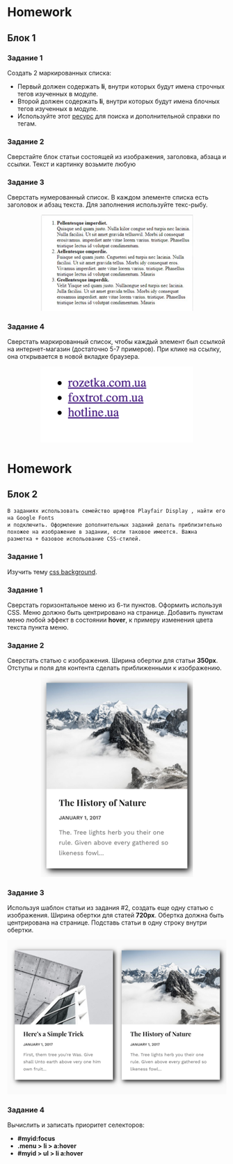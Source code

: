 # Homework

## Блок 1

### Задание 1
Создать 2 маркированных списка:
* Первый должен содержать **li**, внутри которых будут имена строчных тегов изученных в
модуле.
* Второй должен содержать **li**, внутри которых будут имена блочных тегов изученных в
модуле.
* Используйте этот [ресурс](https://htmlreference.io/) для поиска и дополнительной справки по тегам.

### Задание 2
Сверстайте блок статьи состоящей из изображения, заголовка, абзаца и ссылки. Текст и
картинку возьмите любую

### Задание 3
Сверстать нумерованный список. В каждом элементе списка есть заголовок и абзац
текста. Для заполнения используйте текс-рыбу.

<p align="center"><img src="./task1_3.png" alt="task1_3.png" width="350px"></p>   

### Задание 4
Сверстать маркированный список, чтобы каждый элемент был ссылкой на интернет-магазин (достаточно 5-7 примеров).
При клике на ссылку, она открывается в новой вкладке браузера.

<p align="center"><img src="./task1_4.png" alt="task1_4.png" width="350px"></p>

# Homework

## Блок 2
    В заданиях использовать семейство шрифтов Playfair Display , найти его на Google Fonts 
    и подключить. Оформление дополнительных заданий делать приблизительно
    похожее на изображение в задании, если таковое имеется. Важна 
    разметка + базовое испольование CSS-стилей.

### Задание 1
Изучить тему [css background](https://html5book.ru/css-background/).
### Задание 1

Сверстать горизонтальное меню из 6-ти пунктов. Оформить используя CSS. Меню должно быть 
центрировано на странице. Добавить пунктам меню любой эффект в состоянии **hover**, к примеру 
изменения цвета текста пункта меню.

### Задание 2
Сверстать статью с изображения. Ширина обертки для статьи **350px**. Отступы и поля
для контента сделать приближенными к изображению.

<p align="center"><img src="./task2_2.png" alt="task2_2.png" width="350px"></p>

### Задание 3
Используя шаблон статьи из задания #2, создать еще одну статью с изображения. Ширина обертки для статей **720px**. 
Обертка должна быть центрирована на странице. Подставь статьи в одну строку внутри обертки.

<p align="center"><img src="./task2_3.png" alt="task2_3.png" width="720px"></p>   

### Задание 4
Вычислить и записать приоритет селекторов:
* **#myid:focus**
* **.menu > li > a:hover**
* **#myid > ul > li a:hover**   